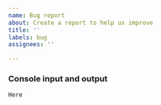 ```yaml
---
name: Bug report
about: Create a report to help us improve
title: ''
labels: bug
assignees: ''

---
```


### Console input and output
<!-- Paste the console i/o here. This will help us find out the bug. -->
```javascript
Here
```
